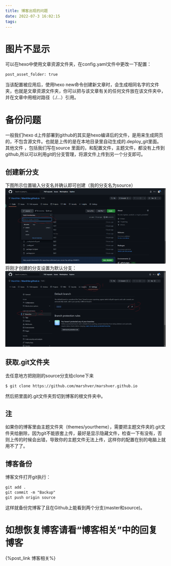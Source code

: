 ```yaml
---
title: 博客出现的问题
date: 2022-07-3 16:02:15
tags:
---
```


# 图片不显示
可以在hexo中使用文章资源文件夹，在config.yaml文件中更改一下配置：
```
post_asset_folder: true
```
当该配置被应用后，使用hexo new命令创建新文章时，会生成相同名字的文件夹，也就是文章资源文件夹，你可以把与该文章有关的任何文件放在该文件夹中，并在文章中用相对路径（./...）引用。

# 备份问题
一般我们hexo d上传部署到github的其实是hexo编译后的文件，是用来生成网页的，不包含源文件。也就是上传的是在本地目录里自动生成的.deploy_git里面。
其他文件 ，包括我们写在source 里面的，和配置文件，主题文件，都没有上传到github,所以可以利用git的分支管理，将源文件上传到另一个分支即可。

## 创建新分支
下图所示位置输入分支名并确认即可创建（我的分支名为source）
![](./%E5%8D%9A%E5%AE%A2%E5%87%BA%E7%8E%B0%E7%9A%84%E9%97%AE%E9%A2%98/%E5%88%9B%E5%BB%BA%E5%88%86%E6%94%AF1.png)
将刚才创建的分支设置为默认分支：
![](./%E5%8D%9A%E5%AE%A2%E5%87%BA%E7%8E%B0%E7%9A%84%E9%97%AE%E9%A2%98/%E9%BB%98%E8%AE%A4%E5%88%86%E6%94%AF.png)

## 获取.git文件夹
去任意地方把刚刚的source分支给clone下来
```
$ git clone https://github.com/marshver/marshver.github.io
```
然后把里面的.git文件夹剪切到博客的根文件夹中。

## 注
如果你的博客里由主题文件夹（themes/yourtheme），需要把主题文件夹的.git文件夹给删除，因为git不能嵌套上传，最好是显示隐藏文件，检查一下有没有，否则上传的时候会出错，导致你的主题文件无法上传，这样你的配置在别的电脑上就用不了了。

## 博客备份
博客文件打开git执行：
```
git add .
git commit -m "Backup"
git push origin source
```
这样就备份完博客了且在Github上能看到两个分支(master和source)。

# 如想恢复博客请看“博客相关”中的回复博客
{%post_link 博客相关%}
